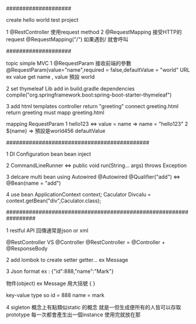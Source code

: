 ####################

create hello world test project

1 @RestController 使用request method
2 @RequestMapping 接受HTTP的request  @RequestMapping("/") 如果遇到/ 就會呼叫

####################

topic simple MVC
1
@RequestParam 接收前端的參數
@RequestParam(value="name",required = false,defaultValue = "world"
URL ex value get name , value 預設 world

2 set thymeleaf Lib
add in build.gradle dependencies
compile("org.springframework.boot:spring-boot-starter-thymeleaf")

3 add html
  templates
  controller return "greeting" connect greeting.html  return greeting must mapp greeting.html
  <p th:text = "'hello123,'+${name}+'!'"> mapping RequestParam
  1 hello123 <=> value = name => name = "hello123"
  2 ${name} => 預設是world456 defaultValue

############################################

1 DI
  Configuration bean
  bean inject

2 CommandLineRunner <=>  public void run(String... args) throws Exception

3 delcare multi bean using Autowired
   @Autowired  @Qualifier("add")  <=> @Bean(name = "add")

4 use bean
  ApplicationContext context;
  Caculator Divcalu = context.getBean("div",Caculator.class);


#################################################################

1 restful API 回傳通常是json or xml

@RestController VS @Controller
@RestController = @Controller + @ResponseBody

2 add lombok to create setter getter... ex Message

3 Json format ex : {"id":888,"name":"Mark"}

  物件(object) ex Message 用大括號 { }

  key-value type  so
  id = 888
  name = mark


4 sigleton 概念上有點類似static 的概念 就是一但生成便所有的人皆可以存取
  prototype 每一次都會產生出一個instance 使用完就放在那